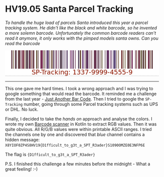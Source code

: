 # HV19.05 Santa Parcel Tracking
_To handle the huge load of parcels Santa introduced this year a parcel tracking system.
He didn't like the black and white barcode, so he invented a more solemn barcode.
Unfortunately the common barcode readers can't read it anymore, it only works with the
pimped models santa owns. Can you read the barcode_

![](barcode.png)

---

This one gave me hard times. I took a wrong approach and I was trying to google something that
would read the barcode. It reminded me a challenge from the last year -
[Just Another Bar Code](https://github.com/pavelvodrazka/ctf-writeups/blob/master/hackvent2018/challenges/day01/README.md).
Then I tried to google the `SP-Tracking` number, going through some Parcel tracking systems such as
UPS or DHL. No luck.

Finally, I decided to take the _hands on_ approach and analyse the colors. I wrote my own
[Barcode scanner](../../../src/main/kotlin/cz/vernjan/ctf/hv19/day05/BarcodeScanner.kt)
in Kotlin to extract RGB values. Then it was quite obvious. All R/G/B values were within
printable ASCII ranges. I tried the channels one by one and discovered that _blue_ channel
contains a hidden message: `X8YIOF0ZP4S8HV19{D1fficult_to_g3t_a_SPT_R3ader}S1090OMZE0E3NFP6E`

The flag is `{D1fficult_to_g3t_a_SPT_R3ader}`

P.S. I finished this challenge a few minutes before the midnight - What a great feeling! :-)